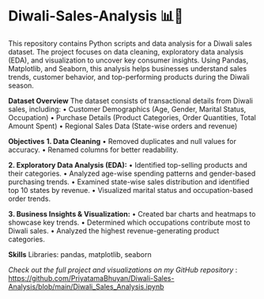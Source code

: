 # Diwali-Sales-Analysis 📊🎇
This repository contains Python scripts and data analysis for a Diwali sales dataset. The project focuses on data cleaning, exploratory data analysis (EDA), and visualization to uncover key consumer insights. Using Pandas, Matplotlib, and Seaborn, this analysis helps businesses understand sales trends, customer behavior, and top-performing products during the Diwali season.

**Dataset Overview**
The dataset consists of transactional details from Diwali sales, including:
       •	Customer Demographics (Age, Gender, Marital Status, Occupation)
       •	Purchase Details (Product Categories, Order Quantities, Total Amount Spent)
       •	Regional Sales Data (State-wise orders and revenue)

**Objectives**
**1️. Data Cleaning**
       •	Removed duplicates and null values for accuracy.
       •	Renamed columns for better readability.

**2. Exploratory Data Analysis (EDA):**
       •	Identified top-selling products and their categories.
       •	Analyzed age-wise spending patterns and gender-based purchasing trends.
       •	Examined state-wise sales distribution and identified top 10 states by revenue.
       •	Visualized marital status and occupation-based order trends.

**3️. Business Insights & Visualization:**
       •	Created bar charts and heatmaps to showcase key trends.
       •	Determined which occupations contribute most to Diwali sales.
       •	Analyzed the highest revenue-generating product categories.

**Skills**
      Libraries: pandas, matplotlib, seaborn

_Check out the full project and visualizations on my GitHub repository_ :  https://github.com/PriyatamaBhuyan/Diwali-Sales-Analysis/blob/main/Diwali_Sales_Analysis.ipynb



